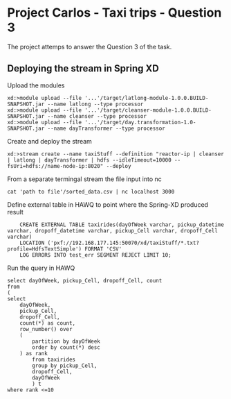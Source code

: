 Project Carlos - Taxi trips - Question 3
============================================

The project attemps to answer the Question 3 of the task.


## Deploying the stream in Spring XD


Upload the modules
    
    xd:>module upload --file '...'/target/latlong-module-1.0.0.BUILD-SNAPSHOT.jar --name latlong --type processor
    xd:>module upload --file '...'/target/cleanser-module-1.0.0.BUILD-SNAPSHOT.jar --name cleanser --type processor
    xd:>module upload --file '...'/target/day.transformation-1.0-SNAPSHOT.jar --name dayTransformer --type processor

Create and deploy the stream
    
    xd:>stream create --name taxiStuff --definition "reactor-ip | cleanser | latlong | dayTransformer | hdfs --idleTimeout=10000 --fsUri=hdfs://name-node-ip:8020" --deploy

From a separate termingal stream the file input into nc

    cat 'path to file'/sorted_data.csv | nc localhost 3000


Define external table in HAWQ to point where the Spring-XD produced result
        
        CREATE EXTERNAL TABLE taxirides(dayOfWeek varchar, pickup_datetime varchar, dropoff_datetime varchar, pickup_Cell varchar, dropoff_Cell varchar)    
        LOCATION ('pxf://192.168.177.145:50070/xd/taxiStuff/*.txt?profile=HdfsTextSimple') FORMAT 'CSV'
        LOG ERRORS INTO test_err SEGMENT REJECT LIMIT 10;


Run the query in HAWQ
    
    select dayOfWeek, pickup_Cell, dropoff_Cell, count
    from
    (
	select 
		dayOfWeek,
		pickup_Cell,
		dropoff_Cell,
		count(*) as count,
		row_number() over
		(
			partition by dayOfWeek
			order by count(*) desc
		) as rank
	        from taxirides
	        group by pickup_Cell,
	        dropoff_Cell,
	        dayOfWeek
            ) t
    where rank <=10
